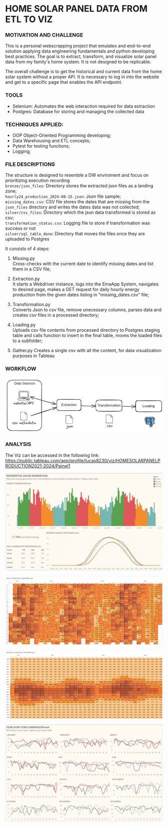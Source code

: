 # HOME SOLAR PANEL DATA FROM ETL TO VIZ

### MOTIVATION AND CHALLENGE
This is a personal webscrapping project that emulates and end-to-end solution applying data engineering fundamentals and python developing best practices. The goal is to extract, transform, and visualize solar panel data from my family's home system. It is not designed to be replicable.

The overall challenge is to get the historical and current data from the home solar system without a proper API. It is necessary to log in into the website and get to a specific page that enables the API endpoint.

### TOOLS
- Selenium: Automates the web interaction required for data extraction
- Postgres: Database for storing and managing the collected data

### TECHNIQUES APPLIED:
- OOP Object-Oriented Programming developing;
- Data Warehousing and ETL concepts;
- Pytest for testing functions;
- Logging; 

### FILE DESCRIPTIONS
The structure is designed to resemble a DW enviroment and focus on prioritizing execution recording\
`bronze/json_files`: Directory stores the extracted json files as a landing zone;\
`hourly24_production_2024-08-15.json`: Json file sample;\
`missing_dates.csv`: CSV file stores the dates that are missing from the `json_files` directory and writes the dates data was not collected;\
`silver/csv_files`: Directory which the json data transformed is stored as csv;\
`transformation_status.csv`: Logging file to store if transformation was success or not\
`silver/sql_table_done`: Directory that moves the files once they are uploaded to Postgres


It consists of 4 steps:

1. Missing.py   
Cross-checks with the current date to identify missing dates and list them in a CSV file;

2. Extraction.py    
It starts a Webdriver instance, logs into the EmaApp System, navigates to desired page, makes a GET request for daily hourly energy production from the given dates listing in "missing_dates.csv" file; 

3. Transformation.py    
Converts Json to csv file, remove unecessary columns, parses data and creates csv files in a processed directory;

4. Loading.py   
Uploads csv file contents from processed directory to Postgres staging table and calls function to insert in the final table, moves the loaded files to a subfolder;

5. Gather.py
Creates a single csv with all the content, for data visualization purposes in Tableau

### WORKFLOW
![alt text](image.png)


### ANALYSIS
The Viz can be accessed in the following link: https://public.tableau.com/app/profile/lucas8230/viz/HOMESOLARPANELPRODUCTION2021-2024/Painel1

![alt text](image-1.png)

![alt text](image-2.png)

![alt text](image-3.png)

![alt text](image-4.png)

